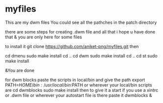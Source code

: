 # myfiles
This are my dwm files
You could see all the pathches in the patch directory 

there are some steps for creating .dwm file and all that i hope u have done that 
& you are only here for some files

to install it 
git clone https://github.com/aniket-png/myfiles.git
then

cd dmenu
sudo make install 
cd ..
cd dwm
sudo make install
cd ..
cd st
sudo make install

&You are done

for dwm blocks paste the scripts in local/bin
and give the path
export PATH=$HOME/bin:/usr/local/bin:$PATH
or wherever your local/bin scripts are
cd dwmblocks
sudo make install
then to give it a start
if you use a xintrc
or .dwm file or wherever your autostart file is there paste it
dwmblocks &
